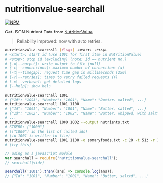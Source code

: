 # nutritionvalue-searchall

[![NPM](https://nodei.co/npm/nutritionvalue-searchall.png)](https://nodei.co/npm/nutritionvalue-searchall/)

Get JSON Nutrient Data from [NutritionValue].
> Reliability improved: now with auto retries.

```bash
nutritionvalue-searchall [flags] <start> <stop>
# <start>: start id (use 1001 for first item in NutritionValue) 
# <stop>: stop id (excluding) (note: Id == nutrient no.) 
# [-o|--output]: write output to file (null) 
# [-c|--connections]: maximum number of connections (4) 
# [-t|--timegap]: request time gap in milliseconds (250) 
# [-r|--retries]: times to retry failed requests (4) 
# [-v|--verbose]: get detailed logs 
# [--help]: show help 
 
nutritionvalue-searchall 1001
# {"Id": "1001", "Number": "1001", "Name": "Butter, salted", ...} 
nutritionvalue-searchall 1001 1100
# {"Id": "1001", "Number": "1001", "Name": "Butter, salted", ...} 
# {"Id": "1002", "Number": "1002", "Name": "Butter, whipped, with salt", ...} 
# ... 
nutritionvalue-searchall 1000 1002 --output nutrients.txt
# STDERR: ["1000"] 
# (["1000"] is the list of failed ids) 
# (id 1001 is written to file) 
nutritionvalue-searchall 1001 1100 -o somanyfoods.txt -c 20 -t 512 -r 10 -v
# (try this)
```
```javascript
// using as a javascript module
var searchall = require('nutritionvalue-searchall');
// searchall(<id>)

searchall('1001').then((ans) => console.log(ans));
// {"Id": "1001", "Number": "1001", "Name": "Butter, salted", ...}
```


[NutritionValue]: https://www.nutritionvalue.org
